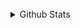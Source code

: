 <br/>  

<details><summary> Github Stats </summary><img src="https://github-readme-stats.vercel.app/api?username=JParrales&show_icons=true&count_private=true&hide_border=true" align="left" />  

<img src="https://github-readme-stats.vercel.app/api/top-langs/?username=JParrales&hide_border=true&layout=compact" align="left" /></details>  

<br/>  

